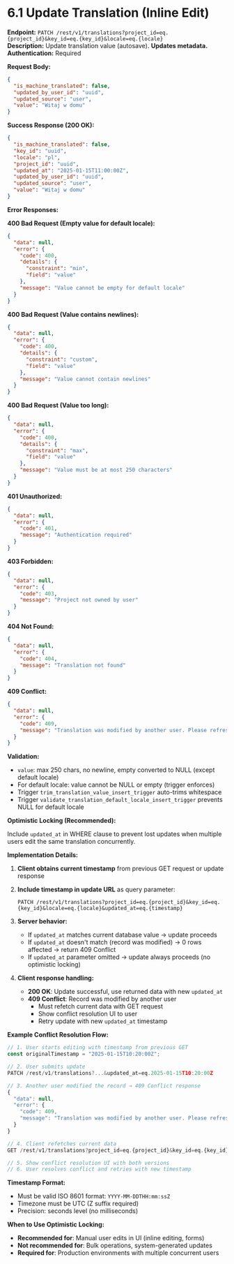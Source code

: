 # 6.1 Update Translation (Inline Edit)

**Endpoint:** `PATCH /rest/v1/translations?project_id=eq.{project_id}&key_id=eq.{key_id}&locale=eq.{locale}`  
**Description:** Update translation value (autosave). **Updates metadata.**  
**Authentication:** Required

**Request Body:**

```json
{
  "is_machine_translated": false,
  "updated_by_user_id": "uuid",
  "updated_source": "user",
  "value": "Witaj w domu"
}
```

**Success Response (200 OK):**

```json
{
  "is_machine_translated": false,
  "key_id": "uuid",
  "locale": "pl",
  "project_id": "uuid",
  "updated_at": "2025-01-15T11:00:00Z",
  "updated_by_user_id": "uuid",
  "updated_source": "user",
  "value": "Witaj w domu"
}
```

**Error Responses:**

**400 Bad Request (Empty value for default locale):**

```json
{
  "data": null,
  "error": {
    "code": 400,
    "details": {
      "constraint": "min",
      "field": "value"
    },
    "message": "Value cannot be empty for default locale"
  }
}
```

**400 Bad Request (Value contains newlines):**

```json
{
  "data": null,
  "error": {
    "code": 400,
    "details": {
      "constraint": "custom",
      "field": "value"
    },
    "message": "Value cannot contain newlines"
  }
}
```

**400 Bad Request (Value too long):**

```json
{
  "data": null,
  "error": {
    "code": 400,
    "details": {
      "constraint": "max",
      "field": "value"
    },
    "message": "Value must be at most 250 characters"
  }
}
```

**401 Unauthorized:**

```json
{
  "data": null,
  "error": {
    "code": 401,
    "message": "Authentication required"
  }
}
```

**403 Forbidden:**

```json
{
  "data": null,
  "error": {
    "code": 403,
    "message": "Project not owned by user"
  }
}
```

**404 Not Found:**

```json
{
  "data": null,
  "error": {
    "code": 404,
    "message": "Translation not found"
  }
}
```

**409 Conflict:**

```json
{
  "data": null,
  "error": {
    "code": 409,
    "message": "Translation was modified by another user. Please refresh and try again."
  }
}
```

**Validation:**

- `value`: max 250 chars, no newline, empty converted to NULL (except default locale)
- For default locale: value cannot be NULL or empty (trigger enforces)
- Trigger `trim_translation_value_insert_trigger` auto-trims whitespace
- Trigger `validate_translation_default_locale_insert_trigger` prevents NULL for default locale

**Optimistic Locking (Recommended):**

Include `updated_at` in WHERE clause to prevent lost updates when multiple users edit the same translation concurrently.

**Implementation Details:**

1. **Client obtains current timestamp** from previous GET request or update response
2. **Include timestamp in update URL** as query parameter:

   ```http
   PATCH /rest/v1/translations?project_id=eq.{project_id}&key_id=eq.{key_id}&locale=eq.{locale}&updated_at=eq.{timestamp}
   ```

3. **Server behavior:**
   - If `updated_at` matches current database value → update proceeds
   - If `updated_at` doesn't match (record was modified) → 0 rows affected → return 409 Conflict
   - If `updated_at` parameter omitted → update always proceeds (no optimistic locking)

4. **Client response handling:**
   - **200 OK**: Update successful, use returned data with new `updated_at`
   - **409 Conflict**: Record was modified by another user
     - Must refetch current data with GET request
     - Show conflict resolution UI to user
     - Retry update with new `updated_at` timestamp

**Example Conflict Resolution Flow:**

```javascript
// 1. User starts editing with timestamp from previous GET
const originalTimestamp = "2025-01-15T10:20:00Z";

// 2. User submits update
PATCH /rest/v1/translations?...&updated_at=eq.2025-01-15T10:20:00Z

// 3. Another user modified the record → 409 Conflict response
{
  "data": null,
  "error": {
    "code": 409,
    "message": "Translation was modified by another user. Please refresh and try again."
  }
}

// 4. Client refetches current data
GET /rest/v1/translations?project_id=eq.{project_id}&key_id=eq.{key_id}&locale=eq.{locale}

// 5. Show conflict resolution UI with both versions
// 6. User resolves conflict and retries with new timestamp
```

**Timestamp Format:**

- Must be valid ISO 8601 format: `YYYY-MM-DDTHH:mm:ssZ`
- Timezone must be UTC (Z suffix required)
- Precision: seconds level (no milliseconds)

**When to Use Optimistic Locking:**

- **Recommended for**: Manual user edits in UI (inline editing, forms)
- **Not recommended for**: Bulk operations, system-generated updates
- **Required for**: Production environments with multiple concurrent users
